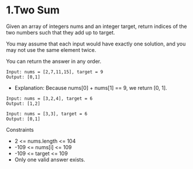 # 1.Two Sum

Given an array of integers nums and an integer target, return indices of the two numbers such that they add up to target.

You may assume that each input would have exactly one solution, and you may not use the same element twice.

You can return the answer in any order.

```text
Input: nums = [2,7,11,15], target = 9
Output: [0,1]
```

* Explanation: Because nums[0] + nums[1] == 9, we return [0, 1].

```text
Input: nums = [3,2,4], target = 6
Output: [1,2]
```

```text
Input: nums = [3,3], target = 6
Output: [0,1]
```

Constraints

* 2 <= nums.length <= 104
* -109 <= nums[i] <= 109
* -109 <= target <= 109
* Only one valid answer exists.
